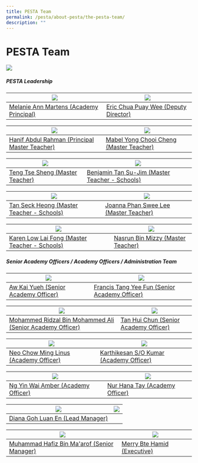 ```yaml
---
title: PESTA Team
permalink: /pesta/about-pesta/the-pesta-team/
description: ""
---
```

PESTA Team
==============
![](/images/team%20photo%20(2023).jpeg)


##### PESTA Leadership

| ![](/images/Staff%20Photos/melanie4new.JPG)| ![](/images/eric%20chua3.JPG) |
| -------- | -------- | 
| [Melanie Ann Martens (Academy Principal)](/the-pesta-team/pesta-leadership/permalink/) | [Eric Chua Puay Wee (Deputy Director)](/pesta/about-pesta/the-pesta-team/eric-chua-puay-wee-bio-2023/)

| ![](/images/Staff%20Photos/hanif%20-%20website.JPG) |  ![](/images/Staff%20Photos/mabel%20-%20website.JPG) |
| -------- | -------- | 
|[Hanif Abdul Rahman (Principal Master Teacher)  ](/pesta/about-pesta/the-pesta-team/hanif-profile-bio-2019/)| [Mabel Yong Chooi Cheng (Master Teacher)](/pesta/about-pesta/the-pesta-team/mabel-yong-profile-bio-2019/)   | 

| ![](/images/Staff%20Photos/teng%20tse%20sheng.JPG) | ![](/images/Staff%20Photos/benjamin.JPG) |
| -------- | -------- | 
|[Teng Tse Sheng (Master Teacher)](/pesta/about-pesta/the-pesta-team/teng-tse-sheng-profile-bio-2019/)|[Benjamin Tan Su-Jim (Master Teacher - Schools)](/pesta/about-pesta/the-pesta-team/benjamin-tan-profile-bio-2019/) | 


| ![](/images/Staff%20Photos/seck%20website.jpg) | ![](/images/Staff%20Photos/joanna5.JPG)|
| -------- | -------- | 
|[Tan Seck Heong (Master Teacher - Schools)](/pesta/about-pesta/the-pesta-team/tan-seck-heong-profile-bio-2019/) |[Joanna Phan Swee Lee (Master Teacher)](/pesta/about-pesta/the-pesta-team/joanna-phan-profile-bio-2019/) | 

| ![](/images/karen%20-%20website.jpg)|![](/images/Staff%20Photos/nasrun1.JPG) |
| -------- | -------- | 
|[Karen Low Lai Fong (Master Teacher - Schools)](/pesta/about-pesta/the-pesta-team/karen-tan-profile-bio-2019/) | [Nasrun Bin Mizzy (Master Teacher)](/pesta/about-pesta/the-pesta-team/nasrun-mizzy-2023/)



##### Senior Academy Officers / Academy Officers / Administration Team

| ![](/images/Staff%20Photos/kai%20yueh%20-%20website.jpg)|![](/images/francis%203.JPG)|
| -------- | -------- | 
| [Aw Kai Yueh (Senior Academy Officer)](/pesta/about-pesta/the-pesta-team/aw-kai-yueh-bio-2022/) | [Francis Tang Yee Fun (Senior Academy Officer)](/pesta/about-pesta/the-pesta-team/tang-yee-fun-francis/)

| ![](/images/ridzal%20-%20website.jpg)|![](/images/hui%20chun.JPG)|
| -------- | -------- | 
| [Mohammed Ridzal Bin Mohammed Ali (Senior Academy Officer)](/pesta/about-pesta/the-pesta-team/mohammed-ridzal-bin-mohammed-ali-bio-2023/) | [Tan Hui Chun (Senior Academy Officer)](/pesta/about-pesta/the-pesta-team/tan-hui-chun/)


| ![](/images/linus%20photo.JPG)|![](/images/karthikesan.JPG)|
| -------- | -------- | 
| [Neo Chow Ming Linus (Academy Officer)](/pesta/about-pesta/the-pesta-team/neo-chow-ming-linus-bio-2022/) | [Karthikesan S/O Kumar (Academy Officer)](/pesta/about-pesta/the-pesta-team/karthikesan-s-o-kumar/)

| ![](/images/Staff%20Photos/amber2.JPG)|![](/images/hana%20photo.JPG)
| -------- | -------- | 
| [Ng Yin Wai Amber (Academy Officer)](/pesta/about-pesta/the-pesta-team/ng-yin-wai-amber/) | [Nur Hana Tay (Academy Officer)](/pesta/about-pesta/the-pesta-team/nur-hana-tay-bio-2022/)



| ![](/images/diana%204.JPG) | ![](/images/blank%20space%202.jpg)|
| -------- | -------- | 
| [Diana Goh Luan En (Lead Manager)](/pesta/about-pesta/the-pesta-team/diana-goh-profile-bio-2019/)  | 



| ![](/images/hafiz%204.JPG)|![](/images/merry1.JPG)|
| -------- | -------- | 
| [Muhammad Hafiz Bin Ma'arof (Senior Manager)](/pesta/about-pesta/the-pesta-team/muhammad-hafiz-maarof-profile-bio-2021/)| [Merry Bte Hamid (Executive)](/pesta/about-pesta/the-pesta-team/merry-profile-bio-2019/)